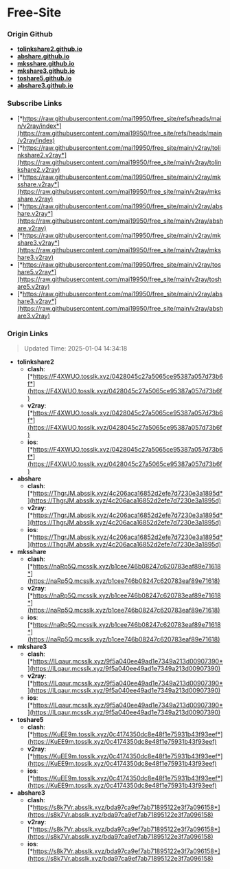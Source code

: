 # Free-Site

### Origin Github

- [**tolinkshare2.github.io**](https://github.com/tolinkshare2/tolinkshare2.github.io)
- [**abshare.github.io**](https://github.com/abshare/abshare.github.io)
- [**mksshare.github.io**](https://github.com/mksshare/mksshare.github.io)
- [**mkshare3.github.io**](https://github.com/mkshare3/mkshare3.github.io)
- [**toshare5.github.io**](https://github.com/toshare5/toshare5.github.io)
- [**abshare3.github.io**](https://github.com/abshare3/abshare3.github.io)

### Subscribe Links

- [*https://raw.githubusercontent.com/mai19950/free_site/refs/heads/main/v2ray/index*](https://raw.githubusercontent.com/mai19950/free_site/refs/heads/main/v2ray/index)
- [*https://raw.githubusercontent.com/mai19950/free_site/main/v2ray/tolinkshare2.v2ray*](https://raw.githubusercontent.com/mai19950/free_site/main/v2ray/tolinkshare2.v2ray)
- [*https://raw.githubusercontent.com/mai19950/free_site/main/v2ray/mksshare.v2ray*](https://raw.githubusercontent.com/mai19950/free_site/main/v2ray/mksshare.v2ray)
- [*https://raw.githubusercontent.com/mai19950/free_site/main/v2ray/abshare.v2ray*](https://raw.githubusercontent.com/mai19950/free_site/main/v2ray/abshare.v2ray)
- [*https://raw.githubusercontent.com/mai19950/free_site/main/v2ray/mkshare3.v2ray*](https://raw.githubusercontent.com/mai19950/free_site/main/v2ray/mkshare3.v2ray)
- [*https://raw.githubusercontent.com/mai19950/free_site/main/v2ray/toshare5.v2ray*](https://raw.githubusercontent.com/mai19950/free_site/main/v2ray/toshare5.v2ray)
- [*https://raw.githubusercontent.com/mai19950/free_site/main/v2ray/abshare3.v2ray*](https://raw.githubusercontent.com/mai19950/free_site/main/v2ray/abshare3.v2ray)

### Origin Links

> Updated Time: 2025-01-04 14:34:18

- **tolinkshare2**
  - **clash**: [*https://F4XWUO.tosslk.xyz/0428045c27a5065ce95387a057d73b6f*](https://F4XWUO.tosslk.xyz/0428045c27a5065ce95387a057d73b6f)
  - **v2ray**: [*https://F4XWUO.tosslk.xyz/0428045c27a5065ce95387a057d73b6f*](https://F4XWUO.tosslk.xyz/0428045c27a5065ce95387a057d73b6f)
  - **ios**: [*https://F4XWUO.tosslk.xyz/0428045c27a5065ce95387a057d73b6f*](https://F4XWUO.tosslk.xyz/0428045c27a5065ce95387a057d73b6f)
- **abshare**
  - **clash**: [*https://ThgrJM.absslk.xyz/4c206aca16852d2efe7d7230e3a1895d*](https://ThgrJM.absslk.xyz/4c206aca16852d2efe7d7230e3a1895d)
  - **v2ray**: [*https://ThgrJM.absslk.xyz/4c206aca16852d2efe7d7230e3a1895d*](https://ThgrJM.absslk.xyz/4c206aca16852d2efe7d7230e3a1895d)
  - **ios**: [*https://ThgrJM.absslk.xyz/4c206aca16852d2efe7d7230e3a1895d*](https://ThgrJM.absslk.xyz/4c206aca16852d2efe7d7230e3a1895d)
- **mksshare**
  - **clash**: [*https://naRp5Q.mcsslk.xyz/b1cee746b08247c620783eaf89e71618*](https://naRp5Q.mcsslk.xyz/b1cee746b08247c620783eaf89e71618)
  - **v2ray**: [*https://naRp5Q.mcsslk.xyz/b1cee746b08247c620783eaf89e71618*](https://naRp5Q.mcsslk.xyz/b1cee746b08247c620783eaf89e71618)
  - **ios**: [*https://naRp5Q.mcsslk.xyz/b1cee746b08247c620783eaf89e71618*](https://naRp5Q.mcsslk.xyz/b1cee746b08247c620783eaf89e71618)
- **mkshare3**
  - **clash**: [*https://ILqaur.mcsslk.xyz/9f5a040ee49ad1e7349a213d00907390*](https://ILqaur.mcsslk.xyz/9f5a040ee49ad1e7349a213d00907390)
  - **v2ray**: [*https://ILqaur.mcsslk.xyz/9f5a040ee49ad1e7349a213d00907390*](https://ILqaur.mcsslk.xyz/9f5a040ee49ad1e7349a213d00907390)
  - **ios**: [*https://ILqaur.mcsslk.xyz/9f5a040ee49ad1e7349a213d00907390*](https://ILqaur.mcsslk.xyz/9f5a040ee49ad1e7349a213d00907390)
- **toshare5**
  - **clash**: [*https://KuEE9m.tosslk.xyz/0c4174350dc8e48f1e75931b43f93eef*](https://KuEE9m.tosslk.xyz/0c4174350dc8e48f1e75931b43f93eef)
  - **v2ray**: [*https://KuEE9m.tosslk.xyz/0c4174350dc8e48f1e75931b43f93eef*](https://KuEE9m.tosslk.xyz/0c4174350dc8e48f1e75931b43f93eef)
  - **ios**: [*https://KuEE9m.tosslk.xyz/0c4174350dc8e48f1e75931b43f93eef*](https://KuEE9m.tosslk.xyz/0c4174350dc8e48f1e75931b43f93eef)
- **abshare3**
  - **clash**: [*https://s8k7Vr.absslk.xyz/bda97ca9ef7ab71895122e3f7a096158*](https://s8k7Vr.absslk.xyz/bda97ca9ef7ab71895122e3f7a096158)
  - **v2ray**: [*https://s8k7Vr.absslk.xyz/bda97ca9ef7ab71895122e3f7a096158*](https://s8k7Vr.absslk.xyz/bda97ca9ef7ab71895122e3f7a096158)
  - **ios**: [*https://s8k7Vr.absslk.xyz/bda97ca9ef7ab71895122e3f7a096158*](https://s8k7Vr.absslk.xyz/bda97ca9ef7ab71895122e3f7a096158)
